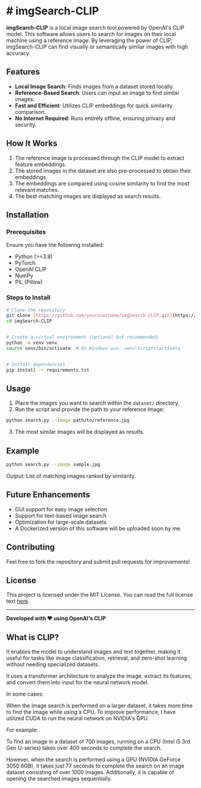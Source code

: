 # # imgSearch-CLIP


**imgSearch-CLIP** is a local image search tool powered by OpenAI's CLIP model. This software allows users to search for images on their local machine using a reference image. By leveraging the power of CLIP, imgSearch-CLIP can find visually or semantically similar images with high accuracy.


## Features

- **Local Image Search**: Finds images from a dataset stored locally.
- **Reference-Based Search**: Users can input an image to find similar images.
- **Fast and Efficient**: Utilizes CLIP embeddings for quick similarity comparison.
- **No Internet Required**: Runs entirely offline, ensuring privacy and security.


## How It Works

1. The reference image is processed through the CLIP model to extract feature embeddings.
2. The stored images in the dataset are also pre-processed to obtain their embeddings.
3. The embeddings are compared using cosine similarity to find the most relevant matches.
4. The best-matching images are displayed as search results.


## Installation

### Prerequisites

Ensure you have the following installed:

- Python (>=3.8)
- PyTorch
- OpenAI CLIP
- NumPy
- PIL (Pillow)


### Steps to Install

```bash
# Clone the repository
git clone [https://github.com/yourusername/imgSearch-CLIP.git](https://github.com/yourusername/imgSearch-CLIP.git)
cd imgSearch-CLIP


# Create a virtual environment (optional but recommended)
python -m venv venv
source venv/bin/activate  # On Windows use: venv\Scripts\activate


# Install dependencies
pip install -r requirements.txt
```


## Usage

1. Place the images you want to search within the `dataset/` directory.
2. Run the script and provide the path to your reference image:

```bash
python search.py --image path/to/reference.jpg
```

3. The most similar images will be displayed as results.


## Example

```bash
python search.py --image sample.jpg
```

*Output:* List of matching images ranked by similarity.


## Future Enhancements

- GUI support for easy image selection
- Support for text-based image search
- Optimization for large-scale datasets
- A Dockerized version of this software will be uploaded soon by me.


## Contributing

Feel free to fork the repository and submit pull requests for improvements!


## License

This project is licensed under the MIT License. You can read the full license text [here](https://opensource.org/licenses/MIT).


---

**Developed with ❤️ using OpenAI's CLIP**


## What is CLIP?

 It enables the model to understand images and text together, making it useful for tasks like image classification, retrieval, and zero-shot learning without needing specialized datasets.


It uses a transformer architecture to analyze the image, extract its features, and convert them into input for the neural network model.

In some cases:

When the image search is performed on a larger dataset, it takes more time to find the image while using a CPU. To improve performance, I have utilized CUDA to run the neural network on NVIDIA's GPU.


For example:

To find an image in a dataset of 700 images, running on a CPU (Intel i5 3rd Gen U-series) takes over 400 seconds to complete the search.

However, when the search is performed using a GPU (NVIDIA GeForce 3050 6GB), it takes just 77 seconds to complete the search on an image dataset consisting of over 1000 images. Additionally, it is capable of opening the searched images sequentially.

